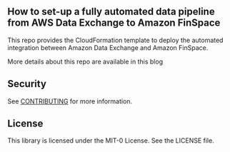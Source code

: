 ## How to set-up a fully automated data pipeline from AWS Data Exchange to Amazon FinSpace

This repo provides the CloudFormation template to deploy the automated integration between Amazon Data Exchange and Amazon FinSpace. 

More details about this repo are available in this blog

## Security

See [CONTRIBUTING](CONTRIBUTING.md#security-issue-notifications) for more information.

## License

This library is licensed under the MIT-0 License. See the LICENSE file.


